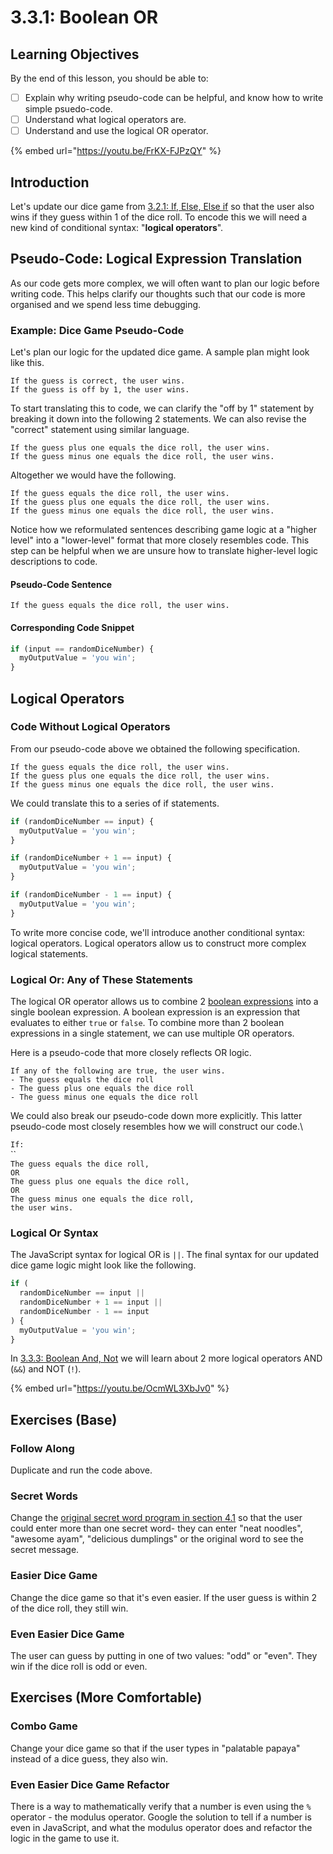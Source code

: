 # 3.3.1: Boolean OR

## Learning Objectives

By the end of this lesson, you should be able to:

* [ ] Explain why writing pseudo-code can be helpful, and know how to write simple psuedo-code.
* [ ] Understand what logical operators are.
* [ ] Understand and use the logical OR operator.

{% embed url="https://youtu.be/FrKX-FJPzQY" %}

## Introduction

Let's update our dice game from [3.2.1: If, Else, Else if](../3.2-conditionals/3.2.1-if-else-else-if.md#dice-game-logic) so that the user also wins if they guess within 1 of the dice roll. To encode this we will need a new kind of conditional syntax: "**logical operators**".

## Pseudo-Code: Logical Expression Translation

As our code gets more complex, we will often want to plan our logic before writing code. This helps clarify our thoughts such that our code is more organised and we spend less time debugging.

### Example: Dice Game Pseudo-Code

Let's plan our logic for the updated dice game. A sample plan might look like this.

`If the guess is correct, the user wins.`\
`If the guess is off by 1, the user wins.`

To start translating this to code, we can clarify the "off by 1" statement by breaking it down into the following 2 statements. We can also revise the "correct" statement using similar language.

`If the guess plus one equals the dice roll, the user wins.`\
`If the guess minus one equals the dice roll, the user wins.`

Altogether we would have the following.

`If the guess equals the dice roll, the user wins.`\
`If the guess plus one equals the dice roll, the user wins.`\
`If the guess minus one equals the dice roll, the user wins.`

Notice how we reformulated sentences describing game logic at a "higher level" into a "lower-level" format that more closely resembles code. This step can be helpful when we are unsure how to translate higher-level logic descriptions to code.

#### Pseudo-Code Sentence

`If the guess equals the dice roll, the user wins.`

#### Corresponding Code Snippet

```javascript
if (input == randomDiceNumber) {
  myOutputValue = 'you win';
}
```

## Logical Operators

### Code Without Logical Operators

From our pseudo-code above we obtained the following specification.

`If the guess equals the dice roll, the user wins.` \
`If the guess plus one equals the dice roll, the user wins.`\
`If the guess minus one equals the dice roll, the user wins.`

We could translate this to a series of if statements.

```javascript
if (randomDiceNumber == input) {
  myOutputValue = 'you win';
}

if (randomDiceNumber + 1 == input) {
  myOutputValue = 'you win';
}

if (randomDiceNumber - 1 == input) {
  myOutputValue = 'you win';
}
```

To write more concise code, we'll introduce another conditional syntax: logical operators. Logical operators allow us to construct more complex logical statements.

### Logical Or: Any of These Statements

The logical OR operator allows us to combine 2 [boolean expressions](https://en.wikipedia.org/wiki/Boolean\_expression) into a single boolean expression. A boolean expression is an expression that evaluates to either `true` or `false`. To combine more than 2 boolean expressions in a single statement, we can use multiple OR operators.

Here is a pseudo-code that more closely reflects OR logic.

`If any of the following are true, the user wins.`\
`- The guess equals the dice roll`\
`- The guess plus one equals the dice roll`\
`- The guess minus one equals the dice roll`

We could also break our pseudo-code down more explicitly. This latter pseudo-code most closely resembles how we will construct our code.\


`If:`\
``\
`The guess equals the dice roll,`\
`OR`\
`The guess plus one equals the dice roll,`\
`OR`\
`The guess minus one equals the dice roll,`\
`the user wins.`

### Logical Or Syntax

The JavaScript syntax for logical OR is `||`. The final syntax for our updated dice game logic might look like the following.

```javascript
if (
  randomDiceNumber == input ||
  randomDiceNumber + 1 == input ||
  randomDiceNumber - 1 == input
) {
  myOutputValue = 'you win';
}
```

In [3.3.3: Boolean And, Not](3.3.3-boolean-and-not.md) we will learn about 2 more logical operators AND (`&&`) and NOT (`!`).

{% embed url="https://youtu.be/OcmWL3XbJv0" %}

## Exercises (Base)

### Follow Along

Duplicate and run the code above.

### **Secret Words**

Change the [original secret word program in section 4.1](https://basics.rocketacademy.co/6-conditional-logic/6.1-intro-to-logic#simple-conditional-example-secret-phrase) so that the user could enter more than one secret word- they can enter "neat noodles", "awesome ayam", "delicious dumplings" or the original word to see the secret message.

### **Easier Dice Game**

Change the dice game so that it's even easier. If the user guess is within 2 of the dice roll, they still win.

### **Even Easier Dice Game**

The user can guess by putting in one of two values: "odd" or "even". They win if the dice roll is odd or even.

## Exercises (More Comfortable)

### **Combo Game**

Change your dice game so that if the user types in "palatable papaya" instead of a dice guess, they also win.

### **Even Easier Dice Game Refactor**

There is a way to mathematically verify that a number is even using the `%` operator - the modulus operator. Google the solution to tell if a number is even in JavaScript, and what the modulus operator does and refactor the logic in the game to use it.
